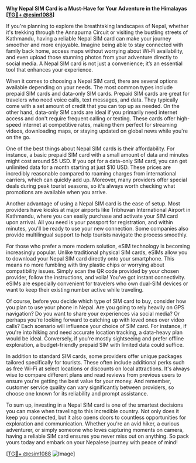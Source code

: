 **Why Nepal SIM Card is a Must-Have for Your Adventure in the Himalayas [[TG💪+ @esim1088](https://t.me/s/esim1088)]**

If you're planning to explore the breathtaking landscapes of Nepal, whether it's trekking through the Annapurna Circuit or visiting the bustling streets of Kathmandu, having a reliable Nepal SIM card can make your journey smoother and more enjoyable. Imagine being able to stay connected with family back home, access maps without worrying about Wi-Fi availability, and even upload those stunning photos from your adventure directly to social media. A Nepal SIM card is not just a convenience; it’s an essential tool that enhances your experience.

When it comes to choosing a Nepal SIM card, there are several options available depending on your needs. The most common types include prepaid SIM cards and data-only SIM cards. Prepaid SIM cards are great for travelers who need voice calls, text messages, and data. They typically come with a set amount of credit that you can top up as needed. On the other hand, data-only SIM cards are ideal if you primarily need internet access and don't require frequent calling or texting. These cards offer high-speed internet at competitive rates, making them perfect for streaming videos, downloading maps, or staying updated on global news while you're on the go.

One of the best things about Nepal SIM cards is their affordability. For instance, a basic prepaid SIM card with a small amount of data and minutes might cost around $5 USD. If you opt for a data-only SIM card, you can get unlimited data for a month starting at just $10 USD. These prices are incredibly reasonable compared to roaming charges from international carriers, which can quickly add up. Moreover, many providers offer special deals during peak tourist seasons, so it's always worth checking what promotions are available when you arrive.

Another advantage of using a Nepal SIM card is the ease of setup. Most providers have kiosks at major airports like Tribhuvan International Airport in Kathmandu, where you can easily purchase and activate your SIM card upon arrival. All you need is your passport for registration, and within minutes, you'll be ready to use your new connection. Some companies also provide multilingual support to help tourists navigate the process smoothly.

For those who prefer a more modern solution, eSIM technology is becoming increasingly popular. Unlike traditional physical SIM cards, eSIMs allow you to download your Nepal SIM card directly onto your smartphone. This means no more fumbling with tiny plastic chips or worrying about compatibility issues. Simply scan the QR code provided by your chosen provider, follow the instructions, and voila! You've got instant connectivity. eSIMs are especially convenient for travelers who own dual-SIM devices or want to keep their existing number active while traveling.

Of course, before you decide which type of SIM card to buy, consider how you plan to use your phone in Nepal. Are you going to rely heavily on GPS navigation? Do you want to share your experiences via social media? Or perhaps you're looking forward to catching up with loved ones over video calls? Each scenario will influence your choice of SIM card. For instance, if you're into hiking and need accurate location tracking, a data-heavy plan would be ideal. Conversely, if you're mostly sightseeing and prefer offline exploration, a budget-friendly prepaid SIM with limited data could suffice.

In addition to standard SIM cards, some providers offer unique packages tailored specifically for tourists. These often include additional perks such as free Wi-Fi at select locations or discounts on local attractions. It's always wise to compare different plans and read reviews from previous users to ensure you're getting the best value for your money. And remember, customer service quality can vary significantly between providers, so choose one known for its reliability and prompt assistance.

To sum up, investing in a Nepal SIM card is one of the smartest decisions you can make when traveling to this incredible country. Not only does it keep you connected, but it also opens doors to countless opportunities for exploration and communication. Whether you're an avid hiker, a curious adventurer, or simply someone who loves capturing moments on camera, having a reliable SIM card ensures you never miss out on anything. So pack yours today and embark on your Nepalese journey with peace of mind!

[[TG💪+ @esim1088](https://t.me/s/esim1088) ![Image](https://i.postimg.cc/Y0z9fWf4/image.png)]